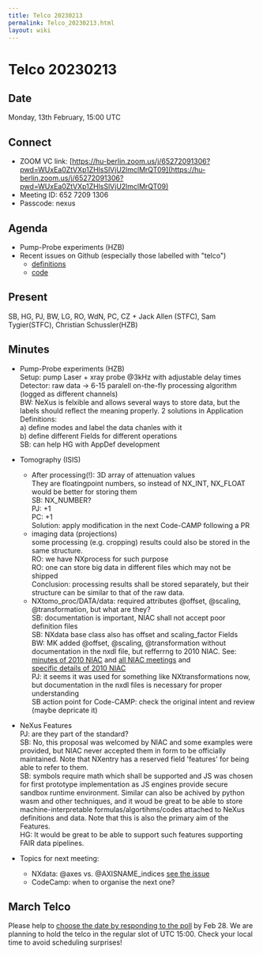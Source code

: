 ```yaml
---
title: Telco 20230213
permalink: Telco_20230213.html
layout: wiki
---
```

Telco 20230213
==============

Date
----

Monday, 13th February, 15:00 UTC


Connect
-------
* ZOOM VC link: [https://hu-berlin.zoom.us/j/65272091306?pwd=WUxEa0ZtVXp1ZHlsSlVjU2lmclMrQT09](https://hu-berlin.zoom.us/j/65272091306?pwd=WUxEa0ZtVXp1ZHlsSlVjU2lmclMrQT09)
* Meeting ID: 652 7209 1306
* Passcode: nexus

Agenda
------

* Pump-Probe experiments (HZB)
* Recent issues on Github (especially those labelled with "telco")
  * [definitions](https://github.com/nexusformat/definitions/issues?q=is%3Aopen+is%3Aissue)
  * [code](https://github.com/nexusformat/code/issues?q=is%3Aopen+is%3Aissue)

Present
-------

SB, HG, PJ, BW, LG, RO, WdN, PC, CZ + Jack Allen (STFC), Sam Tygier(STFC), Christian Schussler(HZB)

Minutes
-------

* Pump-Probe experiments (HZB)  
Setup: pump Laser + xray probe @3kHz with adjustable delay times  
Detector: raw data -> 6-15 paralell on-the-fly processing algorithm (logged as different channels)  
BW: NeXus is felxible and allows several ways to store data, but the labels should reflect the meaning properly. 2 solutions in Application Definitions:  
a) define modes and label the data chanles with it  
b) define different Fields for different operations  
SB: can help HG with AppDef development

* Tomography (ISIS)  
  * After processing(!): 3D array of attenuation values  
They are floatingpoint numbers, so instead of NX_INT, NX_FLOAT would be better for storing them  
SB: NX_NUMBER?  
PJ: +1  
PC: +1  
Solution: apply modification in the next Code-CAMP following a PR  
  * imaging data (projections)  
some processing (e.g. cropping) results could also be stored in the same structure.  
RO: we have NXprocess for such purpose  
RO: one can store big data in different files which may not be shipped  
Conclusion: processing results shall be stored separately, but their structure can be similar to that of the raw data.    
  * NXtomo_proc/DATA/data: required attributes @offset, @scaling, @transformation, but what are they?  
SB: documentation is important, NIAC shall not accept poor definition files  
SB: NXdata base class also has offset and scaling_factor Fields  
BW: MK added @offset, @scaling, @transformation without documentation in the nxdl file, but refferrng to 2010 NIAC. See:  
[minutes of 2010 NIAC](https://github.com/nexusformat/wiki/blob/master/source/content/NIAC2010.html) and 
[all NIAC meetings](https://www.nexusformat.org/NIAC.html) and  
[specific details of 2010 NIAC](http://lns00.psi.ch/nexus2010/)  
PJ: it seems it was used for something like NXtransformations now, but documentation in the nxdl files is necessary for proper understanding  
SB action point for Code-CAMP: check the original intent and review (maybe depricate it)

* NeXus Features  
PJ: are they part of the standard?  
SB: No, this proposal was welcomed by NIAC and some examples were provided, but NIAC never accepted them in form to be officially maintained. Note that  NXentry has a reserved field 'features' for being able to refer to them.  
SB: symbols require math which shall be supported and JS was chosen for first prototype implementation as JS engines provide secure sandbox runtime environment. Similar can also be achived by python wasm and other techniques, and it woud be great to be able to store machine-interpretable formulas/algortihms/codes attached to NeXus definitions and data. Note that this is also the primary aim of the Features.  
HG: It would be great to be able to support such features supporting FAIR data pipelines.

* Topics for next meeting:
  * NXdata: @axes vs. @AXISNAME_indices [see the issue](https://github.com/nexusformat/definitions/issues/1212)
  * CodeCamp: when to organise the next one?




March Telco
--------------

Please help to [choose the date by responding to the poll](https://doodle.com/meeting/participate/id/az6or7ra) by Feb 28. We are planning to hold the telco in the regular slot of UTC 15:00. Check your local time to avoid scheduling surprises!
